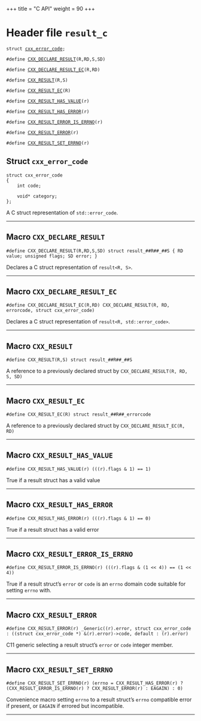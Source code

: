 +++
title = "C API"
weight = 90
+++
# Header file `result_c`

<a id="standardese-result.h" style="display: none"></a>

<pre><code class="standardese-language-cpp"><span class="kwd">struct</span> <a href="#standardese-cxx_error_code"><span class="typ dec var fun">cxx_error_code</span></a><span class="pun">;</span>

<span class="pre">#define</span> <a href="#standardese-CXX_DECLARE_RESULT"><span class="typ dec var fun">CXX_DECLARE_RESULT</span></a><span class="pre">(</span><span class="pre">R,RD,S,SD</span><span class="pre">)</span>

<span class="pre">#define</span> <a href="#standardese-CXX_DECLARE_RESULT_EC"><span class="typ dec var fun">CXX_DECLARE_RESULT_EC</span></a><span class="pre">(</span><span class="pre">R,RD</span><span class="pre">)</span>

<span class="pre">#define</span> <a href="#standardese-CXX_RESULT"><span class="typ dec var fun">CXX_RESULT</span></a><span class="pre">(</span><span class="pre">R,S</span><span class="pre">)</span>

<span class="pre">#define</span> <a href="#standardese-CXX_RESULT_EC"><span class="typ dec var fun">CXX_RESULT_EC</span></a><span class="pre">(</span><span class="pre">R</span><span class="pre">)</span>

<span class="pre">#define</span> <a href="#standardese-CXX_RESULT_HAS_VALUE"><span class="typ dec var fun">CXX_RESULT_HAS_VALUE</span></a><span class="pre">(</span><span class="pre">r</span><span class="pre">)</span>

<span class="pre">#define</span> <a href="#standardese-CXX_RESULT_HAS_ERROR"><span class="typ dec var fun">CXX_RESULT_HAS_ERROR</span></a><span class="pre">(</span><span class="pre">r</span><span class="pre">)</span>

<span class="pre">#define</span> <a href="#standardese-CXX_RESULT_ERROR_IS_ERRNO"><span class="typ dec var fun">CXX_RESULT_ERROR_IS_ERRNO</span></a><span class="pre">(</span><span class="pre">r</span><span class="pre">)</span>

<span class="pre">#define</span> <a href="#standardese-CXX_RESULT_ERROR"><span class="typ dec var fun">CXX_RESULT_ERROR</span></a><span class="pre">(</span><span class="pre">r</span><span class="pre">)</span>

<span class="pre">#define</span> <a href="#standardese-CXX_RESULT_SET_ERRNO"><span class="typ dec var fun">CXX_RESULT_SET_ERRNO</span></a><span class="pre">(</span><span class="pre">r</span><span class="pre">)</span>
</code></pre>

## Struct `cxx_error_code`

<a id="standardese-cxx_error_code" style="display: none"></a>

<pre><code class="standardese-language-cpp"><span class="kwd">struct</span> <span class="typ dec var fun">cxx_error_code</span>
<span class="pun">{</span>
    <span class="kwd">int</span> <span class="typ dec var fun">code</span><span class="pun">;</span>

    <span class="kwd">void</span><span class="pun">*</span> <span class="typ dec var fun">category</span><span class="pun">;</span>
<span class="pun">};</span>
</code></pre>

A C struct representation of `std::error_code`.

-----

## Macro `CXX_DECLARE_RESULT`

<a id="standardese-CXX_DECLARE_RESULT" style="display: none"></a>

<pre><code class="standardese-language-cpp"><span class="pre">#define</span> <span class="typ dec var fun">CXX_DECLARE_RESULT</span><span class="pre">(</span><span class="pre">R,RD,S,SD</span><span class="pre">)</span> <span class="pre">struct result_##R##_##S { RD value; unsigned flags; SD error; }</span>
</code></pre>

Declares a C struct representation of `result<R, S>`.

-----

## Macro `CXX_DECLARE_RESULT_EC`

<a id="standardese-CXX_DECLARE_RESULT_EC" style="display: none"></a>

<pre><code class="standardese-language-cpp"><span class="pre">#define</span> <span class="typ dec var fun">CXX_DECLARE_RESULT_EC</span><span class="pre">(</span><span class="pre">R,RD</span><span class="pre">)</span> <span class="pre">CXX_DECLARE_RESULT(R, RD, errorcode, struct cxx_error_code)</span>
</code></pre>

Declares a C struct representation of `result<R, std::error_code>`.

-----

## Macro `CXX_RESULT`

<a id="standardese-CXX_RESULT" style="display: none"></a>

<pre><code class="standardese-language-cpp"><span class="pre">#define</span> <span class="typ dec var fun">CXX_RESULT</span><span class="pre">(</span><span class="pre">R,S</span><span class="pre">)</span> <span class="pre">struct result_##R##_##S</span>
</code></pre>

A reference to a previously declared struct by `CXX_DECLARE_RESULT(R, RD, S, SD)`

-----

## Macro `CXX_RESULT_EC`

<a id="standardese-CXX_RESULT_EC" style="display: none"></a>

<pre><code class="standardese-language-cpp"><span class="pre">#define</span> <span class="typ dec var fun">CXX_RESULT_EC</span><span class="pre">(</span><span class="pre">R</span><span class="pre">)</span> <span class="pre">struct result_##R##_errorcode</span>
</code></pre>

A reference to a previously declared struct by `CXX_DECLARE_RESULT_EC(R, RD)`

-----

## Macro `CXX_RESULT_HAS_VALUE`

<a id="standardese-CXX_RESULT_HAS_VALUE" style="display: none"></a>

<pre><code class="standardese-language-cpp"><span class="pre">#define</span> <span class="typ dec var fun">CXX_RESULT_HAS_VALUE</span><span class="pre">(</span><span class="pre">r</span><span class="pre">)</span> <span class="pre">(((r).flags &amp; 1) == 1)</span>
</code></pre>

True if a result struct has a valid value

-----

## Macro `CXX_RESULT_HAS_ERROR`

<a id="standardese-CXX_RESULT_HAS_ERROR" style="display: none"></a>

<pre><code class="standardese-language-cpp"><span class="pre">#define</span> <span class="typ dec var fun">CXX_RESULT_HAS_ERROR</span><span class="pre">(</span><span class="pre">r</span><span class="pre">)</span> <span class="pre">(((r).flags &amp; 1) == 0)</span>
</code></pre>

True if a result struct has a valid error

-----

## Macro `CXX_RESULT_ERROR_IS_ERRNO`

<a id="standardese-CXX_RESULT_ERROR_IS_ERRNO" style="display: none"></a>

<pre><code class="standardese-language-cpp"><span class="pre">#define</span> <span class="typ dec var fun">CXX_RESULT_ERROR_IS_ERRNO</span><span class="pre">(</span><span class="pre">r</span><span class="pre">)</span> <span class="pre">(((r).flags &amp; (1 &lt;&lt; 4)) == (1 &lt;&lt; 4))</span>
</code></pre>

True if a result struct’s `error` or `code` is an `errno` domain code suitable for setting `errno` with.

-----

## Macro `CXX_RESULT_ERROR`

<a id="standardese-CXX_RESULT_ERROR" style="display: none"></a>

<pre><code class="standardese-language-cpp"><span class="pre">#define</span> <span class="typ dec var fun">CXX_RESULT_ERROR</span><span class="pre">(</span><span class="pre">r</span><span class="pre">)</span> <span class="pre">_Generic((r).error, struct cxx_error_code : ((struct cxx_error_code *) &amp;(r).error)-&gt;code, default : (r).error)</span>
</code></pre>

C11 generic selecting a result struct’s `error` or `code` integer member.

-----

## Macro `CXX_RESULT_SET_ERRNO`

<a id="standardese-CXX_RESULT_SET_ERRNO" style="display: none"></a>

<pre><code class="standardese-language-cpp"><span class="pre">#define</span> <span class="typ dec var fun">CXX_RESULT_SET_ERRNO</span><span class="pre">(</span><span class="pre">r</span><span class="pre">)</span> <span class="pre">(errno = CXX_RESULT_HAS_ERROR(r) ? (CXX_RESULT_ERROR_IS_ERRNO(r) ? CXX_RESULT_ERROR(r) : EAGAIN) : 0)</span>
</code></pre>

Convenience macro setting `errno` to a result struct’s `errno` compatible error if present, or `EAGAIN` if errored but incompatible.

-----
